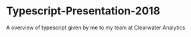 # Typescript-Presentation-2018
A overview of typescript given by me to my team at Clearwater Analytics
